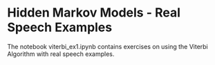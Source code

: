 # Hidden Markov Models - Real Speech Examples


The notebook viterbi_ex1.ipynb contains exercises on using the Viterbi Algorithm with real speech examples.


